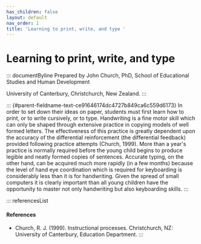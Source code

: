 ```yaml
---
has_children: false
layout: default
nav_order: 1
title: 'Learning to print, write, and type '
---
```

# Learning to print, write, and type 


::: documentByline
Prepared by John Church, PhD, School of Educational Studies and Human
Development

University of Canterbury, Christchurch, New Zealand.
:::

::: {#parent-fieldname-text-ce91646174dc4727b849ca6c559d6173}
In order to set down their ideas on paper, students must first learn how
to print, or to write cursively, or to type. Handwriting is a fine motor
skill which can only be shaped through extensive practice in copying
models of well formed letters. The effectiveness of this practice is
greatly dependent upon the accuracy of the differential reinforcement
(the differential feedback) provided following practice attempts
(Church, 1999). More than a year's practice is normally required before
the young child begins to produce legible and neatly formed copies of
sentences. Accurate typing, on the other hand, can be acquired much more
rapidly (in a few months) because the level of hand eye coordination
which is required for keyboarding is considerably less than it is for
handwriting. Given the spread of small computers it is clearly important
than all young children have the opportunity to master not only
handwriting but also keyboarding skills.
:::

::: referencesList
#### References

-   Church, R. J. (1999). Instructional processes. Christchurch, NZ:
    University of Canterbury, Education Department.
:::
